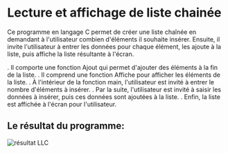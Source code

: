 # Lecture et affichage de liste chainée


Ce programme en langage C permet de créer une liste chaînée en demandant à l'utilisateur combien d'éléments il souhaite insérer. 
Ensuite, il invite l'utilisateur à entrer les données pour chaque élément, les ajoute à la liste, puis affiche la liste résultante à l'écran.

. Il comporte une fonction Ajout qui permet d'ajouter des éléments à la fin de la liste.
. Il comprend une fonction Affiche pour afficher les éléments de la liste.
. À l'intérieur de la fonction main, l'utilisateur est invité à entrer le nombre d'éléments à insérer.
. Par la suite, l'utilisateur est invité à saisir les données à insérer, puis ces données sont ajoutées à la liste.
. Enfin, la liste est affichée à l'écran pour l'utilisateur.


## Le résultat du programme: 

![résultat LLC ](https://github.com/samAK02/Portfolio/assets/131418700/29bd95b3-8e56-49cb-b4b4-e565e33e47b8)
